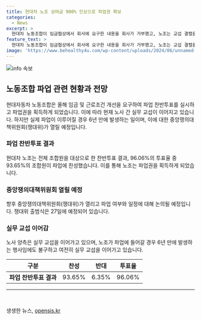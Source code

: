 ```yaml
---
title: 현대차 노조 상여금 900% 인상으로 파업권 확보
categories:
  - News
excerpt: >
  현대차 노동조합이 임금협상에서 회사에 요구한 내용을 회사가 거부했고, 노조는 교섭 결렬을 선언하며 파업 찬반투표를 실시했다. 찬성 비율이 높아 노조가 파업권을 획득했고, 향후 파업 여부와 일정을 논의할 쟁의대책위원회를 열 예정이다. 이로 인해 6년 만에 실제 파업이 이뤄질 가능성이 높아졌다.
feature_text: >
  현대차 노동조합이 임금협상에서 회사에 요구한 내용을 회사가 거부했고, 노조는 교섭 결렬을 선언하며 파업 찬반투표를 실시했다. 찬성 비율이 높아 노조가 파업권을 획득했고, 향후 파업 여부와 일정을 논의할 쟁의대책위원회를 열 예정이다. 이로 인해 6년 만에 실제 파업이 이뤄질 가능성이 높아졌다.
image: 'https://www.behealthy4u.com/wp-content/uploads/2024/06/unnamed-file.png'
---
```


<p><img src="https://www.behealthy4u.com/wp-content/uploads/2024/06/unnamed-file.png" alt="info 속보" /></p>

<h2 data-ke-size="size26">노동조합 파업 관련 현황과 전망</h2>

<p data-ke-size="size16">현대자동차 노동조합은 올해 임금 및 근로조건 개선을 요구하여 파업 찬반투표를 실시하고 파업권을 획득하게 되었습니다. 이에 따라 현재 노사 간 실무 교섭이 이어지고 있습니다. 하지만 실제 파업이 이루어질 경우 6년 만에 발생하는 일이며, 이에 대한 중앙쟁의대책위원회(쟁대위)가 열릴 예정입니다.</p>

<h3>파업 찬반투표 결과</h3>

<p data-ke-size="size16">현대차 노조는 전체 조합원을 대상으로 한 찬반투표 결과, 96.06%의 투표율 중 93.65%의 조합원이 파업에 찬성했습니다. 이를 통해 노조는 파업권을 획득하게 되었습니다. </p>

<h3>중앙쟁의대책위원회 열릴 예정</h3>

<p data-ke-size="size16">향후 중앙쟁의대책위원회(쟁대위)가 열리고 파업 여부와 일정에 대해 논의될 예정입니다. 쟁대위 출범식은 27일에 예정되어 있습니다. </p>

<h3>실무 교섭 이어감</h3>

<p data-ke-size="size16">노사 양측은 실무 교섭을 이어가고 있으며, 노조가 파업에 들어갈 경우 6년 만에 발생하는 행사임에도 불구하고 여전히 실무 교섭을 이어가고 있습니다. </p>

<table>
    <thead>
        <tr>
            <th style="text-align: center;">구분</th>
            <th style="text-align: center;">찬성</th>
            <th style="text-align: center;">반대</th>
            <th style="text-align: center;">투표율</th>
        </tr>
    </thead>
    <tbody>
        <tr>
            <td style="text-align: center;"><b>파업 찬반투표 결과</b></td>
            <td style="text-align: center;">93.65%</td>
            <td style="text-align: center;">6.35%</td>
            <td style="text-align: center;">96.06%</td>
        </tr>
    </tbody>
</table>

<hr>

<p data-ke-size="size16">&nbsp;</p>
생생한 뉴스, <a href="https://opensis.kr" rel="dofollow">opensis.kr</a>


